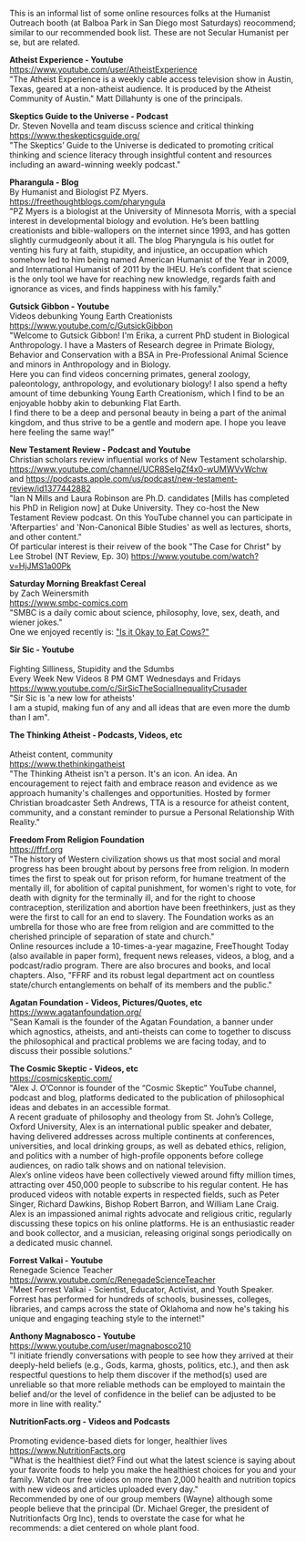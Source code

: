 This is an informal list of some online resources folks at the
Humanist Outreach booth (at Balboa Park in San Diego most Saturdays)
reocommend; similar to our recommended book list.
These are not Secular Humanist per se, but are related.</p>

<b>Atheist Experience - Youtube</br></b>
<a href="https://www.youtube.com/user/AtheistExperience">https://www.youtube.com/user/AtheistExperience</a></br>
"The Atheist Experience is a weekly cable access television show in
Austin, Texas, geared at a non-atheist audience. It is produced by the
Atheist Community of Austin."
Matt Dillahunty is one of the principals.</p>

<b>Skeptics Guide to the Universe - Podcast</br></b>
Dr. Steven Novella and team discuss science and critical thinking</br>
<a href="https://www.theskepticsguide.org/">https://www.theskepticsguide.org/</a></br>
"The Skeptics’ Guide to the Universe is dedicated to promoting
critical thinking and science literacy through insightful content and
resources including an award-winning weekly podcast."</p>

<b>Pharangula - Blog </br></b>
By Humanist and Biologist PZ Myers.</br>
<a href="https://freethoughtblogs.com/pharyngula">https://freethoughtblogs.com/pharyngula</a></br>
"PZ Myers is a biologist at the University of Minnesota Morris, with
a special interest in developmental biology and evolution. He’s been
battling creationists and bible-wallopers on the internet since 1993,
and has gotten slightly curmudgeonly about it all. The blog Pharyngula
is his outlet for venting his fury at faith, stupidity, and injustice,
an occupation which somehow led to him being named American Humanist
of the Year in 2009, and International Humanist of 2011 by the
IHEU. He’s confident that science is the only tool we have for
reaching new knowledge, regards faith and ignorance as vices, and
finds happiness with his family."</p>

<b>Gutsick Gibbon - Youtube</br></b>
Videos debunking Young Earth Creationists</br>
<a href="https://www.youtube.com/c/GutsickGibbon">
https://www.youtube.com/c/GutsickGibbon</a></br>
"Welcome to Gutsick Gibbon! I'm Erika, a current PhD student in
Biological Anthropology. I have a Masters of Research degree in
Primate Biology, Behavior and Conservation with a BSA in
Pre-Professional Animal Science and minors in Anthropology and in
Biology.</br>
  Here you can find videos concerning primates, general zoology,
paleontology, anthropology, and evolutionary biology! I also spend a
hefty amount of time debunking Young Earth Creationism, which I find
to be an enjoyable hobby akin to debunking Flat Earth.</br>
  I find there to be a deep and personal beauty in being a part of the
animal kingdom, and thus strive to be a gentle and modern ape. I hope
you leave here feeling the same way!"</p>

<b>
New Testament Review - Podcast and Youtube  </br></b>   
Christian scholars review influential works of New Testament scholarship.</br>
<a href="https://www.youtube.com/channel/UCR8SeIgZf4x0-wUMWVvWchw">
   https://www.youtube.com/channel/UCR8SeIgZf4x0-wUMWVvWchw</a> </br>
and <a href="https://podcasts.apple.com/us/podcast/new-testament-review/id1377442882">
https://podcasts.apple.com/us/podcast/new-testament-review/id1377442882</a></br>
"Ian N Mills and Laura Robinson are Ph.D. candidates [Mills has
completed his PhD in Religion now]
at Duke
University. They co-host the New Testament Review podcast. On this
YouTube channel you can participate in 'Afterparties' and
'Non-Canonical Bible Studies' as well as lectures, shorts, and other
content."</br>
Of particular interest is their reivew of the book 
"The
Case for Christ" by Lee Strobel (NT Review, Ep. 30) 
<a href="https://www.youtube.com/watch?v=HjJMS1a00Pk">
  https://www.youtube.com/watch?v=HjJMS1a00Pk</a></p>

<b>Saturday Morning Breakfast Cereal</br></b>
by Zach Weinersmith</br>
<a href="https://www.smbc-comics.com">
https://www.smbc-comics.com</a></br>
"SMBC is a daily comic about science, philosophy, love, sex, death, and wiener jokes."</br>
One we enjoyed recently is:
<a href="https://www.smbc-comics.com/comic/okay-3">
"Is it Okay to Eat Cows?"</a></p>

<b>Sir Sic - Youtube</br></b>   
Fighting Silliness, Stupidity and the Sdumbs</br>
Every Week New Videos 8 PM GMT Wednesdays and Fridays</br>
<a href="https://www.youtube.com/c/SirSicTheSocialInequalityCrusader">
https://www.youtube.com/c/SirSicTheSocialInequalityCrusader</a></br>
"Sir Sic is 'a new low for atheists'</br>
I am a stupid, making fun of any and all ideas that are even more the
dumb than I am".</p>

<b>The Thinking Atheist - Podcasts, Videos, etc</br></b>   
Atheist content, community</br>
<a href="https://www.thethinkingatheist.com/">
https://www.thethinkingatheist</a></br>
"The Thinking Atheist isn't a person.  It's an icon. An idea. An
encouragement to reject faith and embrace reason and evidence as we
approach humanity's challenges and opportunities.  Hosted by former
Christian broadcaster Seth Andrews, TTA is a resource for atheist
content, community, and a constant reminder to pursue a Personal
Relationship With Reality."</p>

<b>Freedom From Religion Foundation</b></br>
<a href="https://ffrf.org">
https://ffrf.org</a></br>
"The history of Western civilization shows us that most social and
moral progress has been brought about by persons free from
religion. In modern times the first to speak out for prison reform,
for humane treatment of the mentally ill, for abolition of capital
punishment, for women's right to vote, for death with dignity for the
terminally ill, and for the right to choose contraception,
sterilization and abortion have been freethinkers, just as they were
the first to call for an end to slavery. The Foundation works as an
umbrella for those who are free from religion and are committed to the
cherished principle of separation of state and church."</br>
Online resources include a 10-times-a-year magazine, FreeThought Today (also
available in paper form),
frequent news releases, videos, a blog, and a podcast/radio program.  There
are also brocures and books, and local chapters.
Also, "FFRF and its robust legal department act on countless state/church
entanglements on behalf of its members and the public."
</p>


<b>Agatan Foundation - Videos, Pictures/Quotes, etc</br></b>
<a href="https://www.agatanfoundation.org/">
https://www.agatanfoundation.org/</a></br>
"Sean Kamali is the founder of the Agatan Foundation, a banner under
which agnostics, atheists, and anti-theists can come to together to
discuss the philosophical and practical problems we are facing today,
and to discuss their possible solutions."</p>

<b>The Cosmic Skeptic - Videos, etc</br></b>
<a href="https://cosmicskeptic.com/">
https://cosmicskeptic.com/</a></br>
"Alex J. O’Connor is founder of the “Cosmic Skeptic” YouTube channel,
podcast and blog, platforms dedicated to the publication of
philosophical ideas and debates in an accessible format.
</br>
A recent graduate of philosophy and theology from St. John’s College,
Oxford University, Alex is an international public speaker and
debater, having delivered addresses across multiple continents at
conferences, universities, and local drinking groups, as well as
debated ethics, religion, and politics with a number of high-profile
opponents before college audiences, on radio talk shows and on
national television.
</br>
Alex’s online videos have been collectively viewed around fifty
million times, attracting over 450,000 people to subscribe to his
regular content. He has produced videos with notable experts in
respected fields, such as Peter Singer, Richard Dawkins, Bishop Robert
Barron, and William Lane Craig.
</br>
Alex is an impassioned animal rights advocate and religious critic,
regularly discussing these topics on his online platforms. He is an
enthusiastic reader and book collector, and a musician, releasing
original songs periodically on a dedicated music channel.
</p>

<b>Forrest Valkai - Youtube</br></b>
Renegade Science Teacher</br>
<a href="https://www.youtube.com/c/RenegadeScienceTeacher">
https://www.youtube.com/c/RenegadeScienceTeacher</a></br>
"Meet Forrest Valkai - Scientist, Educator, Activist, and Youth
Speaker. Forrest has performed for hundreds of schools, businesses,
colleges, libraries, and camps across the state of Oklahoma and now
he's taking his unique and engaging teaching style to the internet!"</p>

<b>Anthony Magnabosco - Youtube</br></b>
<a href="https://www.youtube.com/user/magnabosco210">
https://www.youtube.com/user/magnabosco210</a></br>
"I initiate friendly conversations with people to see how they arrived
at their deeply-held beliefs (e.g., Gods, karma, ghosts, politics,
etc.), and then ask respectful questions to help them discover if the
method(s) used are unreliable so that more reliable methods can be
employed to maintain the belief and/or the level of confidence in the
belief can be adjusted to be more in line with reality."</p>

<b>NutritionFacts.org - Videos and Podcasts</br></b>   
Promoting evidence-based diets for longer, healthier lives</br>
<a href="https://www.NutritionFacts.org">
https://www.NutritionFacts.org</a></br>
"What is the healthiest diet?
Find out what the latest science is saying about your favorite foods
to help you make the healthiest choices for you and your family.
Watch our free videos on more than 2,000 health and nutrition topics
with new videos and articles uploaded every day."<br>
Recommended by one of our group members (Wayne) although some people believe
that the principal (Dr. Michael Greger, the president of Nutritionfacts
Org Inc), tends to overstate the case for what he recommends: a diet centered
on whole plant food.
</p>

